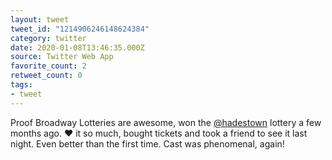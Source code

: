 ```yaml
---
layout: tweet
tweet_id: "1214906246148624384"
category: twitter
date: 2020-01-08T13:46:35.000Z
source: Twitter Web App
favorite_count: 2
retweet_count: 0
tags:
- tweet
---
```


Proof Broadway Lotteries are awesome, won the [@hadestown](https://twitter.com/@hadestown) lottery a few months ago. ❤️ it so much, bought tickets and took a friend to see it last night. Even better than the first time. Cast was phenomenal, again!

